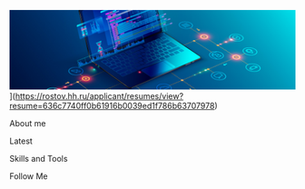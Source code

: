 ![Header](https://github.com/Pandasayok/Pandasayok/blob/main/assets/qa-hero.jpg)](https://rostov.hh.ru/applicant/resumes/view?resume=636c7740ff0b61916b0039ed1f786b63707978)

About me

Latest

Skills and Tools

Follow Me